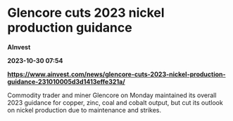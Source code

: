 # Glencore cuts 2023 nickel production guidance
**AInvest**

**2023-10-30 07:54**

**https://www.ainvest.com/news/glencore-cuts-2023-nickel-production-guidance-231010005d3d1413effe321a/**

Commodity trader and miner Glencore on Monday maintained its overall 2023 guidance for copper, zinc, coal and cobalt output, but cut its outlook on nickel production due to maintenance and strikes.